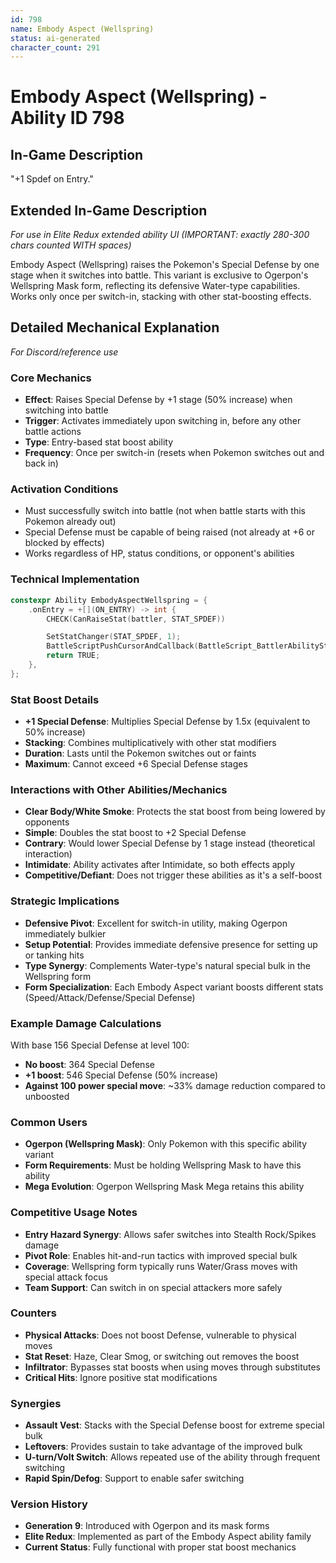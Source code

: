 ```yaml
---
id: 798
name: Embody Aspect (Wellspring)
status: ai-generated
character_count: 291
---
```


# Embody Aspect (Wellspring) - Ability ID 798

## In-Game Description
"+1 Spdef on Entry."

## Extended In-Game Description
*For use in Elite Redux extended ability UI (IMPORTANT: exactly 280-300 chars counted WITH spaces)*

Embody Aspect (Wellspring) raises the Pokemon's Special Defense by one stage when it switches into battle. This variant is exclusive to Ogerpon's Wellspring Mask form, reflecting its defensive Water-type capabilities. Works only once per switch-in, stacking with other stat-boosting effects.

## Detailed Mechanical Explanation
*For Discord/reference use*

### Core Mechanics
- **Effect**: Raises Special Defense by +1 stage (50% increase) when switching into battle
- **Trigger**: Activates immediately upon switching in, before any other battle actions
- **Type**: Entry-based stat boost ability
- **Frequency**: Once per switch-in (resets when Pokemon switches out and back in)

### Activation Conditions
- Must successfully switch into battle (not when battle starts with this Pokemon already out)
- Special Defense must be capable of being raised (not already at +6 or blocked by effects)
- Works regardless of HP, status conditions, or opponent's abilities

### Technical Implementation
```cpp
constexpr Ability EmbodyAspectWellspring = {
    .onEntry = +[](ON_ENTRY) -> int {
        CHECK(CanRaiseStat(battler, STAT_SPDEF))

        SetStatChanger(STAT_SPDEF, 1);
        BattleScriptPushCursorAndCallback(BattleScript_BattlerAbilityStatRaiseOnSwitchIn);
        return TRUE;
    },
};
```

### Stat Boost Details
- **+1 Special Defense**: Multiplies Special Defense by 1.5x (equivalent to 50% increase)
- **Stacking**: Combines multiplicatively with other stat modifiers
- **Duration**: Lasts until the Pokemon switches out or faints
- **Maximum**: Cannot exceed +6 Special Defense stages

### Interactions with Other Abilities/Mechanics
- **Clear Body/White Smoke**: Protects the stat boost from being lowered by opponents
- **Simple**: Doubles the stat boost to +2 Special Defense
- **Contrary**: Would lower Special Defense by 1 stage instead (theoretical interaction)
- **Intimidate**: Ability activates after Intimidate, so both effects apply
- **Competitive/Defiant**: Does not trigger these abilities as it's a self-boost

### Strategic Implications
- **Defensive Pivot**: Excellent for switch-in utility, making Ogerpon immediately bulkier
- **Setup Potential**: Provides immediate defensive presence for setting up or tanking hits
- **Type Synergy**: Complements Water-type's natural special bulk in the Wellspring form
- **Form Specialization**: Each Embody Aspect variant boosts different stats (Speed/Attack/Defense/Special Defense)

### Example Damage Calculations
With base 156 Special Defense at level 100:
- **No boost**: 364 Special Defense
- **+1 boost**: 546 Special Defense (50% increase)
- **Against 100 power special move**: ~33% damage reduction compared to unboosted

### Common Users
- **Ogerpon (Wellspring Mask)**: Only Pokemon with this specific ability variant
- **Form Requirements**: Must be holding Wellspring Mask to have this ability
- **Mega Evolution**: Ogerpon Wellspring Mask Mega retains this ability

### Competitive Usage Notes
- **Entry Hazard Synergy**: Allows safer switches into Stealth Rock/Spikes damage
- **Pivot Role**: Enables hit-and-run tactics with improved special bulk
- **Coverage**: Wellspring form typically runs Water/Grass moves with special attack focus
- **Team Support**: Can switch in on special attackers more safely

### Counters
- **Physical Attacks**: Does not boost Defense, vulnerable to physical moves
- **Stat Reset**: Haze, Clear Smog, or switching out removes the boost
- **Infiltrator**: Bypasses stat boosts when using moves through substitutes
- **Critical Hits**: Ignore positive stat modifications

### Synergies
- **Assault Vest**: Stacks with the Special Defense boost for extreme special bulk
- **Leftovers**: Provides sustain to take advantage of the improved bulk
- **U-turn/Volt Switch**: Allows repeated use of the ability through frequent switching
- **Rapid Spin/Defog**: Support to enable safer switching

### Version History
- **Generation 9**: Introduced with Ogerpon and its mask forms
- **Elite Redux**: Implemented as part of the Embody Aspect ability family
- **Current Status**: Fully functional with proper stat boost mechanics